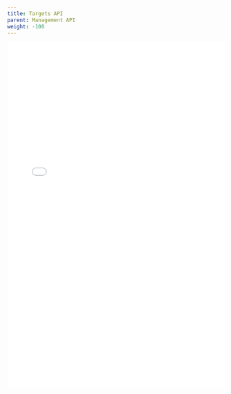 ```yaml
--- 
title: Targets API
parent: Management API
weight: -100
---
```


<iframe width="100%" height="800px" frameborder="0" src="../../../rest-api/targets-api-guide/"></iframe>